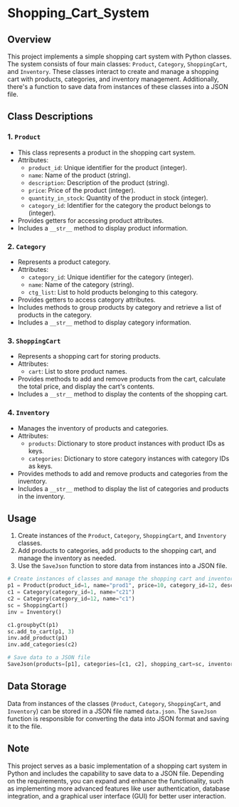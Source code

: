 # Shopping_Cart_System

## Overview

This project implements a simple shopping cart system with Python classes. The system consists of four main classes: `Product`, `Category`, `ShoppingCart`, and `Inventory`. These classes interact to create and manage a shopping cart with products, categories, and inventory management. Additionally, there's a function to save data from instances of these classes into a JSON file.

## Class Descriptions

### 1. `Product`

- This class represents a product in the shopping cart system.
- Attributes:
  - `product_id`: Unique identifier for the product (integer).
  - `name`: Name of the product (string).
  - `description`: Description of the product (string).
  - `price`: Price of the product (integer).
  - `quantity_in_stock`: Quantity of the product in stock (integer).
  - `category_id`: Identifier for the category the product belongs to (integer).
- Provides getters for accessing product attributes.
- Includes a `__str__` method to display product information.

### 2. `Category`

- Represents a product category.
- Attributes:
  - `category_id`: Unique identifier for the category (integer).
  - `name`: Name of the category (string).
  - `ctg_list`: List to hold products belonging to this category.
- Provides getters to access category attributes.
- Includes methods to group products by category and retrieve a list of products in the category.
- Includes a `__str__` method to display category information.

### 3. `ShoppingCart`

- Represents a shopping cart for storing products.
- Attributes:
  - `cart`: List to store product names.
- Provides methods to add and remove products from the cart, calculate the total price, and display the cart's contents.
- Includes a `__str__` method to display the contents of the shopping cart.

### 4. `Inventory`

- Manages the inventory of products and categories.
- Attributes:
  - `products`: Dictionary to store product instances with product IDs as keys.
  - `categories`: Dictionary to store category instances with category IDs as keys.
- Provides methods to add and remove products and categories from the inventory.
- Includes a `__str__` method to display the list of categories and products in the inventory.

## Usage

1. Create instances of the `Product`, `Category`, `ShoppingCart`, and `Inventory` classes.
2. Add products to categories, add products to the shopping cart, and manage the inventory as needed.
3. Use the `SaveJson` function to store data from instances into a JSON file.

```python
# Create instances of classes and manage the shopping cart and inventory
p1 = Product(product_id=1, name="prod1", price=10, category_id=12, description="hahaha", quantity_in_stock=1)
c1 = Category(category_id=1, name="c21")
c2 = Category(category_id=12, name="c1")
sc = ShoppingCart()
inv = Inventory()

c1.groupbyCt(p1)
sc.add_to_cart(p1, 3)
inv.add_product(p1)
inv.add_categories(c2)

# Save data to a JSON file
SaveJson(products=[p1], categories=[c1, c2], shopping_cart=sc, inventory=inv)
```

## Data Storage

Data from instances of the classes (`Product`, `Category`, `ShoppingCart`, and `Inventory`) can be stored in a JSON file named `data.json`. The `SaveJson` function is responsible for converting the data into JSON format and saving it to the file.

## Note

This project serves as a basic implementation of a shopping cart system in Python and includes the capability to save data to a JSON file. Depending on the requirements, you can expand and enhance the functionality, such as implementing more advanced features like user authentication, database integration, and a graphical user interface (GUI) for better user interaction.

